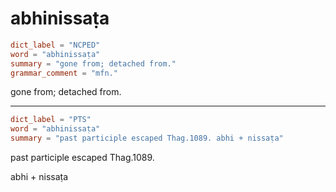 # abhinissaṭa

``` toml
dict_label = "NCPED"
word = "abhinissaṭa"
summary = "gone from; detached from."
grammar_comment = "mfn."
```

gone from; detached from.

--------------------

``` toml
dict_label = "PTS"
word = "abhinissaṭa"
summary = "past participle escaped Thag.1089. abhi + nissaṭa"
```

past participle escaped Thag.1089.

abhi \+ nissaṭa

